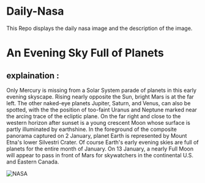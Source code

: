 # Daily-Nasa

This Repo displays the daily nasa image and the description of the image.

<!--NASA-->
# An Evening Sky Full of Planets
## explaination :

Only Mercury is missing from a Solar System parade of planets in this early evening skyscape. Rising nearly opposite the Sun, bright Mars is at the far left. The other naked-eye planets Jupiter, Saturn, and Venus, can also be spotted, with the the position of too-faint Uranus and Neptune marked near the arcing trace of the ecliptic plane. On the far right and close to the western horizon after sunset is a young crescent Moon whose surface is partly illuminated by earthshine.  In the foreground of the composite panorama captured on 2 January, planet Earth is represented by Mount Etna's lower Silvestri Crater. Of course Earth's early evening skies are full of planets for the entire month of January. On 13 January, a nearly Full Moon will appear to pass in front of Mars for skywatchers in the continental U.S. and Eastern Canada.

![NASA](https://apod.nasa.gov/apod/image/2501/PlanetsMoonSilvestriCraterCaptionLD600v1.jpg)
<!--/NASA-->